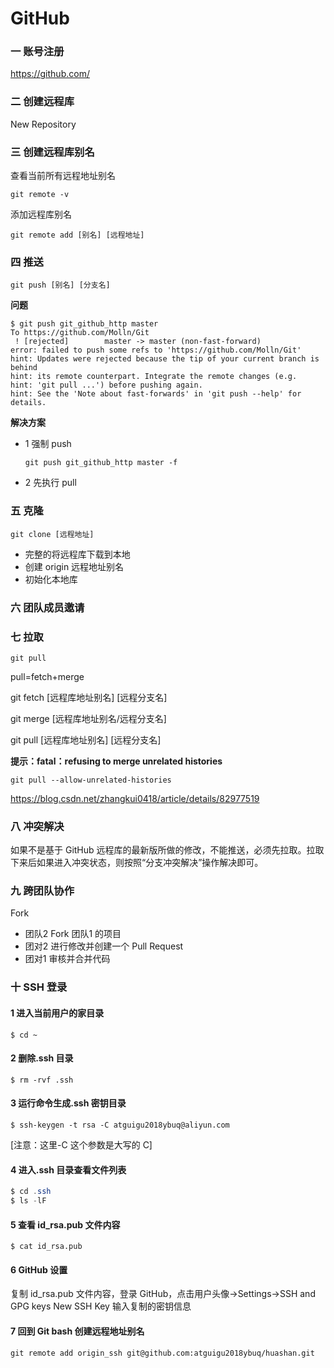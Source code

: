 # GitHub

### 一 账号注册

https://github.com/

### 二 创建远程库

New Repository

### 三 创建远程库别名

查看当前所有远程地址别名

````
git remote -v
````

添加远程库别名

````
git remote add [别名] [远程地址]
````

### 四 推送

````
git push [别名] [分支名]
````
**问题**

````
$ git push git_github_http master
To https://github.com/Molln/Git
 ! [rejected]        master -> master (non-fast-forward)
error: failed to push some refs to 'https://github.com/Molln/Git'
hint: Updates were rejected because the tip of your current branch is behind
hint: its remote counterpart. Integrate the remote changes (e.g.
hint: 'git pull ...') before pushing again.
hint: See the 'Note about fast-forwards' in 'git push --help' for details.
````

**解决方案**

* 1 强制 push

  ````
  git push git_github_http master -f
  ````

* 2 先执行 pull

### 五 克隆

````
git clone [远程地址]
````

* 完整的将远程库下载到本地
* 创建 origin 远程地址别名
* 初始化本地库

### 六 团队成员邀请

### 七 拉取

````
git pull
````

pull=fetch+merge

git fetch [远程库地址别名] [远程分支名]

git merge [远程库地址别名/远程分支名]

git pull [远程库地址别名] [远程分支名]

**提示：fatal：refusing to merge unrelated histories**

````
git pull --allow-unrelated-histories
````

<https://blog.csdn.net/zhangkui0418/article/details/82977519>

### 八 冲突解决

如果不是基于 GitHub 远程库的最新版所做的修改，不能推送，必须先拉取。拉取下来后如果进入冲突状态，则按照“分支冲突解决”操作解决即可。

### 九 跨团队协作

Fork

* 团队2 Fork 团队1 的项目
* 团对2 进行修改并创建一个 Pull Request
* 团对1 审核并合并代码

### 十 SSH 登录

#### 1 进入当前用户的家目录

````
$ cd ~ 
````

#### 2 删除.ssh 目录

````
$ rm -rvf .ssh
````

#### 3 运行命令生成.ssh 密钥目录

````
$ ssh-keygen -t rsa -C atguigu2018ybuq@aliyun.com
````

[注意：这里-C 这个参数是大写的 C]

#### 4 进入.ssh 目录查看文件列表

````java
$ cd .ssh
$ ls -lF
````

#### 5 查看 id_rsa.pub 文件内容

`````
$ cat id_rsa.pub
`````

#### 6 GitHub 设置

复制 id_rsa.pub 文件内容，登录 GitHub，点击用户头像→Settings→SSH and GPG keys New SSH Key 输入复制的密钥信息

#### 7 回到 Git bash 创建远程地址别名

````
git remote add origin_ssh git@github.com:atguigu2018ybuq/huashan.git
````



